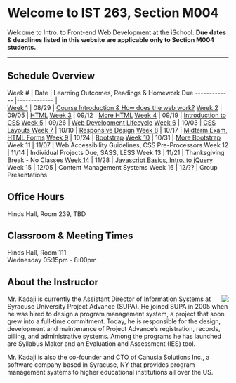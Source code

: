 # Welcome to IST 263, Section M004
Welcome to Intro. to Front-end Web Development at the iSchool. **Due dates & deadlines listed in this website are applicable only to Section M004 students.**

---

## Schedule Overview


 Week # | Date | Learning Outcomes, Readings & Homework Due 
 -------------  |-------------  |   
[Week 1](schedule/week01.md) | 08/29 | [Course Introduction & How does the web work?](schedule/week01.md)
[Week 2](schedule/week02.md) | 09/05 | [HTML](schedule/week02.md)
[Week 3](schedule/week03.md) | 09/12 | [More HTML](schedule/week03.md)
[Week 4](schedule/week04.md) | 09/19 | [Introduction to CSS](schedule/week04.md)
[Week 5](schedule/week05.md) | 09/26 | [Web Development Lifecycle](schedule/week05.md)
[Week 6](schedule/week06.md) | 10/03 | [CSS Layouts ](schedule/week06.md)
[Week 7](schedule/week07.md) | 10/10 | [Responsive Design](schedule/week07.md)
[Week 8](schedule/week08.md) | 10/17 | [Midterm Exam, HTML Forms](schedule/week08.md)
[Week 9](schedule/week09.md) | 10/24 | [Bootstrap](schedule/week09.md)
[Week 10](schedule/week10.md) | 10/31 | [More Bootstrap](schedule/week10.md)
Week 11 | 11/07 | Web Accessibility Guidelines, CSS Pre-Processors
Week 12 | 11/14 | Individual Projects Due, SASS, LESS 
Week 13 | 11/21 | Thanksgiving Break - No Classes
[Week 14](schedule/week14.md) | 11/28 | [Javascript Basics, Intro. to jQuery](schedule/week14.md)
Week 15 | 12/05 | Content Management Systems
Week 16 | 12/?? | Group Presentations


## Office Hours
Hinds Hall, Room 239, TBD 



## Classroom & Meeting Times
Hinds Hall, Room 111   
Wednesday 05:15pm - 8:00pm

<!--
## Questions / Discussions / Contacting the Instructor
This class will use Gitter as the primary platform for group discussions. All registered students will receive an invite to join the class's Gitter team. It is a free service. 
<p>**Gitter Team URL - [https://gitter.im/iSchool-Syracuse-IST-263/F17-M005](https://gitter.im/iSchool-Syracuse-IST-263/F17-M005)**  </p
<p>*If you must, you can direct message the instructor on Gitter and/or send a message via Blackboard.*</p>
-->

## About the Instructor

<p><img src="http://ist256.syr.edu/images/kadaji.jpg" align="right">Mr. Kadaji is currently the Assistant Director of Information Systems at Syracuse University Project Advance (SUPA). He joined SUPA in 2005 when he was hired to design a program management system, a project that soon grew into a full-time commitment. Today, he is responsible for the design, development and maintenance of Project Advance’s registration, records, billing, and administrative systems. Among the programs he has launched are Syllabus Maker and an Evaluation and Assessment (IES) tool. </p>

Mr. Kadaji is also the co-founder and CTO of Canusia Solutions Inc., a software company based in Syracuse, NY that provides program management systems to higher educational institutions all over the US. 